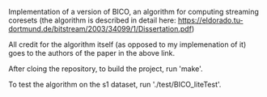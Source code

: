 Implementation of a version of BICO, an algorithm for computing streaming coresets (the algorithm is described in detail here: https://eldorado.tu-dortmund.de/bitstream/2003/34099/1/Dissertation.pdf)

All credit for the algorithm itself (as opposed to my implemenation of it) goes to the authors of the paper in the above link.

After cloing the repository, to build the project, run 'make'.

To test the algorithm on the s1 dataset, run './test/BICO_liteTest'.

